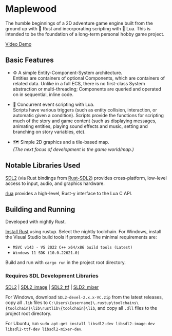 # Maplewood

The humble beginnings of a 2D adventure game engine built from the ground up with 🦀 Rust and incorporating scripting with 🌙 Lua. This is intended to be the foundation of a long-term personal hobby game project.

[Video Demo](https://www.youtube.com/watch?v=OA7HsZCEViI)

## Basic Features

- ⚙️ A simple Entity-Component-System architecture.  
  Entities are containers of optional Components, which are containers of related data. Unlike in a full ECS, there is no first-class System abstraction or multi-threading; Components are queried and operated on in sequential, inline code.

- 📝 Concurrent event scripting with Lua.  
  Scripts have various triggers (such as entity collision, interaction, or automatic given a condition). Scripts provide the functions for scripting much of the story and game content (such as displaying messages, animating entities, playing sound effects and music, setting and branching on story variables, etc).

- 🗺️ Simple 2D graphics and a tile-based map.  
  _(The next focus of development is the game world/map.)_

## Notable Libraries Used

[SDL2](https://www.libsdl.org/) (via Rust bindings from [Rust-SDL2](https://github.com/Rust-SDL2/rust-sdl2)) provides cross-platform, low-level access to input, audio, and graphics hardware.

[rlua](https://github.com/amethyst/rlua) provides a high-level, Rust-y interface to the Lua C API.

## Building and Running

Developed with nightly Rust.

[Install Rust](https://www.rust-lang.org/tools/install) using rustup. Select the nightly toolchain. For Windows, install the Visual Studio build tools if prompted. The minimal requirements are:

- `MSVC v143 - VS 2022 C++ x64/x86 build tools (Latest)`
- `Windows 11 SDK (10.0.22621.0)`

Build and run with `cargo run` in the project root directory.

### Requires SDL Development Libraries

[SDL2](https://github.com/libsdl-org/SDL/releases) | [SDL2_image](https://github.com/libsdl-org/SDL_image/releases) |
[SDL2_ttf](https://github.com/libsdl-org/SDL_ttf/releases) |
[SLD2_mixer](https://github.com/libsdl-org/SDL_mixer/releases)

For Windows, download `SDL2-devel-2.x.x-VC.zip` from the latest releases, copy all `.lib` files to `C:\Users\{username}\.rustup\toolchains\{toolchain}\lib\rustlib\{toolchain}\lib`, and copy all `.dll` files to the project root directory.

For Ubuntu, run `sudo apt-get install libsdl2-dev libsdl2-image-dev libsdl2-ttf-dev libsdl2-mixer-dev`.
